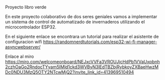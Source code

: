 Proyecto libro verde

En este proyecto colaborativo de dos seres geniales vamos a implementar un sistema de control de 
automatizado de invernaderos utilizando el microcontrolador ESP32.

En el siguiente enlace se encontrara un tutorial para realizar el asistente de configuracion wifi
https://randomnerdtutorials.com/esp32-wi-fi-manager-asyncwebserver/

Enlace al miro
https://miro.com/welcomeonboard/NEJxcVVFa3VROUJjcHdPb1VVaUxpbnh2czhOaGo2RndocTYyam5IMld1ckd3WVByN3lEdTBZbjRybkoyZXBaeHwzMDc0NDU3MzQ5OTY2NTcwMjQ2?invite_link_id=413969510494
